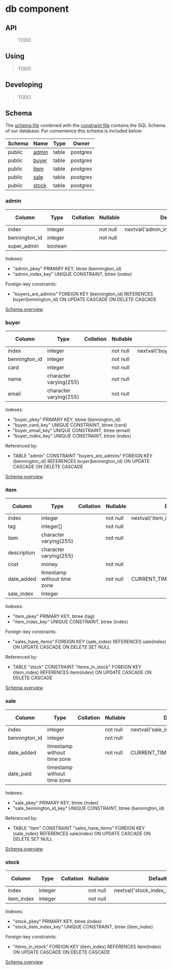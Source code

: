 # db component

## API

> TODO

## Using

> TODO

## Developing

> TODO

## Schema

The [schema file](schema.sql) combined with the [constraint file](constraint.sql) contains the SQL Schema of our database. For convenience this schema is included below:

Schema | Name  | Type  | Owner  
--------|-------|-------|--------
public | [admin](#admin) | table | postgres
public | [buyer](#buyer) | table | postgres
public | [item](#item)  | table | postgres
public | [sale](#sale)  | table | postgres
public | [stock](#stock) | table | postgres

### admin

Column     |  Type   | Collation | Nullable |               Default                | Storage | Stats target | Description
---------------|---------|-----------|----------|--------------------------------------|---------|--------------|-------------
index         | integer |           | not null | nextval('admin_index_seq'::regclass) | plain   |              |
bennington_id | integer |           | not null |                                      | plain   |              |
super_admin   | boolean |           |          |                                      | plain   |              |

Indexes:
- "admin_pkey" PRIMARY KEY, btree (bennington_id)
- "admin_index_key" UNIQUE CONSTRAINT, btree (index)

Foreign-key constraints:
- "buyers_are_admins" FOREIGN KEY (bennington_id) REFERENCES buyer(bennington_id) ON UPDATE CASCADE ON DELETE CASCADE

[Schema overview](#schema)

### buyer

Column     |          Type          | Collation | Nullable |               Default                | Storage  | Stats target | Description
---------------|------------------------|-----------|----------|--------------------------------------|----------|--------------|-------------
index         | integer                |           | not null | nextval('buyer_index_seq'::regclass) | plain    |              |
bennington_id | integer                |           | not null |                                      | plain    |              |
card          | integer                |           | not null |                                      | plain    |              |
name          | character varying(255) |           | not null |                                      | extended |              |
email         | character varying(255) |           | not null |                                      | extended |              |

Indexes:
- "buyer_pkey" PRIMARY KEY, btree (bennington_id)
- "buyer_card_key" UNIQUE CONSTRAINT, btree (card)
- "buyer_email_key" UNIQUE CONSTRAINT, btree (email)
- "buyer_index_key" UNIQUE CONSTRAINT, btree (index)

Referenced by:
- TABLE "admin" CONSTRAINT "buyers_are_admins" FOREIGN KEY (bennington_id) REFERENCES buyer(bennington_id) ON UPDATE CASCADE ON DELETE CASCADE

[Schema overview](#schema)

### item

Column    |            Type             | Collation | Nullable |               Default               | Storage  | Stats target | Description
-------------|-----------------------------|-----------|----------|-------------------------------------|----------|--------------|-------------
index       | integer                     |           | not null | nextval('item_index_seq'::regclass) | plain    |              |
tag         | integer[]                   |           | not null |                                     | extended |              |
item        | character varying(255)      |           | not null |                                     | extended |              |
description | character varying(255)      |           |          |                                     | extended |              |
cost        | money                       |           | not null |                                     | plain    |              |
date_added  | timestamp without time zone |           | not null | CURRENT_TIMESTAMP                   | plain    |              |
sale_index  | integer                     |           |          |                                     | plain    |              |

Indexes:
- "item_pkey" PRIMARY KEY, btree (tag)
- "item_index_key" UNIQUE CONSTRAINT, btree (index)

Foreign-key constraints:
- "sales_have_items" FOREIGN KEY (sale_index) REFERENCES sale(index) ON UPDATE CASCADE ON DELETE SET NULL

Referenced by:
- TABLE "stock" CONSTRAINT "items_in_stock" FOREIGN KEY (item_index) REFERENCES item(index) ON UPDATE CASCADE ON DELETE CASCADE

[Schema overview](#schema)

### sale

Column     |            Type             | Collation | Nullable |               Default               | Storage | Stats target | Description
---------------|-----------------------------|-----------|----------|-------------------------------------|---------|--------------|-------------
index         | integer                     |           | not null | nextval('sale_index_seq'::regclass) | plain   |              |
bennington_id | integer                     |           | not null |                                     | plain   |              |
date_added    | timestamp without time zone |           | not null | CURRENT_TIMESTAMP                   | plain   |              |
date_paid     | timestamp without time zone |           |          |                                     | plain   |              |

Indexes:
- "sale_pkey" PRIMARY KEY, btree (index)
- "sale_bennington_id_key" UNIQUE CONSTRAINT, btree (bennington_id)

Referenced by:
- TABLE "item" CONSTRAINT "sales_have_items" FOREIGN KEY (sale_index) REFERENCES sale(index) ON UPDATE CASCADE ON DELETE SET NULL

[Schema overview](#schema)

### stock

Column   |  Type   | Collation | Nullable |               Default                | Storage | Stats target | Description
------------|---------|-----------|----------|--------------------------------------|---------|--------------|-------------
index      | integer |           | not null | nextval('stock_index_seq'::regclass) | plain   |              |
item_index | integer |           | not null |                                      | plain   |              |

Indexes:
- "stock_pkey" PRIMARY KEY, btree (index)
- "stock_item_index_key" UNIQUE CONSTRAINT, btree (item_index)

Foreign-key constraints:
- "items_in_stock" FOREIGN KEY (item_index) REFERENCES item(index) ON UPDATE CASCADE ON DELETE CASCADE

[Schema overview](#schema)
